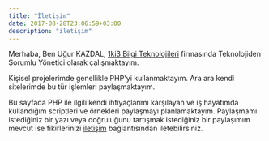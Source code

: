 ```yaml
---
title: "İletişim"
date: 2017-08-28T23:06:59+03:00
description: "iletişim"
---
```


Merhaba, Ben Uğur KAZDAL, [1ki3 Bilgi Teknolojileri](http://www.1ki3.com/) firmasında Teknolojiden Sorumlu Yönetici olarak çalışmaktayım. 

Kişisel projelerimde genellikle PHP'yi kullanmaktayım. Ara ara kendi sitelerimde bu tür işlemleri paylaşmaktayım.

Bu sayfada PHP ile ilgili kendi ihtiyaçlarımı karşılayan ve iş hayatımda kullandığım scriptleri ve örnekleri paylaşmayı planlamaktayım. Paylaşmamı istediğiniz bir yazı veya doğruluğunu tartışmak istediğiniz bir paylaşımım mevcut ise fikirlerinizi [iletişim](/sayfa/iletisim) bağlantısından iletebilirsiniz.

